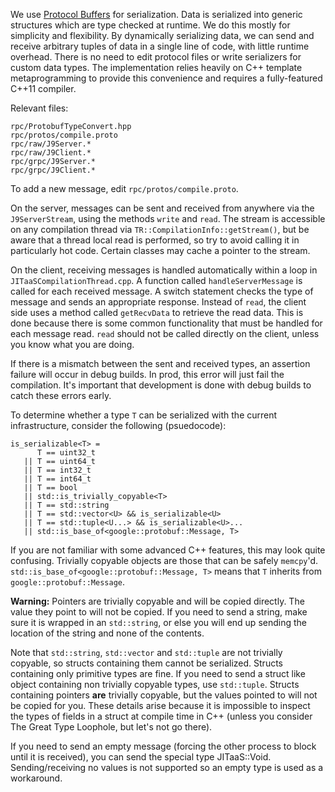 <!--
Copyright (c) 2018, 2018 IBM Corp. and others

This program and the accompanying materials are made available under
the terms of the Eclipse Public License 2.0 which accompanies this
distribution and is available at https://www.eclipse.org/legal/epl-2.0/
or the Apache License, Version 2.0 which accompanies this distribution and
is available at https://www.apache.org/licenses/LICENSE-2.0.

This Source Code may also be made available under the following
Secondary Licenses when the conditions for such availability set
forth in the Eclipse Public License, v. 2.0 are satisfied: GNU
General Public License, version 2 with the GNU Classpath
Exception [1] and GNU General Public License, version 2 with the
OpenJDK Assembly Exception [2].

[1] https://www.gnu.org/software/classpath/license.html
[2] http://openjdk.java.net/legal/assembly-exception.html

SPDX-License-Identifier: EPL-2.0 OR Apache-2.0 OR GPL-2.0 WITH Classpath-exception-2.0 OR LicenseRef-GPL-2.0 WITH Assembly-exception
-->

We use [Protocol Buffers](https://github.com/google/protobuf) for serialization. Data is serialized into generic structures which are type checked at runtime. We do this mostly for simplicity and flexibility. By dynamically serializing data, we can send and receive arbitrary tuples of data in a single line of code, with little runtime overhead. There is no need to edit protocol files or write serializers for custom data types. The implementation relies heavily on C++ template metaprogramming to provide this convenience and requires a fully-featured C++11 compiler.

Relevant files:
```
rpc/ProtobufTypeConvert.hpp
rpc/protos/compile.proto
rpc/raw/J9Server.*
rpc/raw/J9Client.*
rpc/grpc/J9Server.*
rpc/grpc/J9Client.*
```

To add a new message, edit `rpc/protos/compile.proto`.

On the server, messages can be sent and received from anywhere via the `J9ServerStream`, using the methods `write` and `read`.  The stream is accessible on any compilation thread via `TR::CompilationInfo::getStream()`, but be aware that a thread local read is performed, so try to avoid calling it in particularly hot code. Certain classes may cache a pointer to the stream.

On the client, receiving messages is handled automatically within a loop in `JITaaSCompilationThread.cpp`. A function called `handleServerMessage` is called for each received message. A switch statement checks the type of message and sends an appropriate response. Instead of `read`, the client side uses a method called `getRecvData` to retrieve the read data. This is done because there is some common functionality that must be handled for each message read. `read` should not be called directly on the client, unless you know what you are doing.

If there is a mismatch between the sent and received types, an assertion failure will occur in debug builds. In prod, this error will just fail the compilation. It's important that development is done with debug builds to catch these errors early.

To determine whether a type `T` can be serialized with the current infrastructure, consider the following (psuedocode):
```
is_serializable<T> =
      T == uint32_t
   || T == uint64_t
   || T == int32_t
   || T == int64_t
   || T == bool
   || std::is_trivially_copyable<T>
   || T == std::string
   || T == std::vector<U> && is_serializable<U>
   || T == std::tuple<U...> && is_serializable<U>...
   || std::is_base_of<google::protobuf::Message, T>
```

If you are not familiar with some advanced C++ features, this may look quite confusing. Trivially copyable objects are those that can be safely `memcpy`'d. `std::is_base_of<google::protobuf::Message, T>` means that `T` inherits from `google::protobuf::Message`.

**Warning:** Pointers are trivially copyable and will be copied directly. The value they point to will not be copied. If you need to send a string, make sure it is wrapped in an `std::string`, or else you will end up sending the location of the string and none of the contents.

Note that `std::string`, `std::vector` and `std::tuple` are not trivially copyable, so structs containing them cannot be serialized. Structs containing only primitive types are fine. If you need to send a struct like object containing non trivially copyable types, use `std::tuple`. Structs containing pointers **are** trivially copyable, but the values pointed to will not be copied for you. These details arise because it is impossible to inspect the types of fields in a struct at compile time in C++ (unless you consider The Great Type Loophole, but let's not go there).

If you need to send an empty message (forcing the other process to block until it is received), you can send the special type JITaaS::Void. Sending/receiving no values is not supported so an empty type is used as a workaround.
